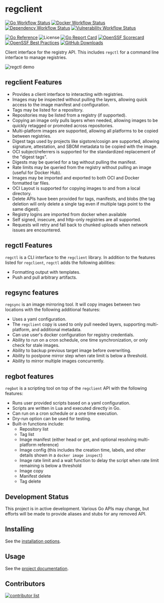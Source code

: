 # regclient

[![Go Workflow Status](https://img.shields.io/github/actions/workflow/status/regclient/regclient/go.yml?branch=main&label=Go%20build)](https://github.com/regclient/regclient/actions/workflows/go.yml)
[![Docker Workflow Status](https://img.shields.io/github/actions/workflow/status/regclient/regclient/docker.yml?branch=main&label=Docker%20build)](https://github.com/regclient/regclient/actions/workflows/docker.yml)
[![Dependency Workflow Status](https://img.shields.io/github/actions/workflow/status/regclient/regclient/version-check.yml?branch=main&label=Dependency%20check)](https://github.com/regclient/regclient/actions/workflows/version-check.yml)
[![Vulnerability Workflow Status](https://img.shields.io/github/actions/workflow/status/regclient/regclient/vulnscans.yml?branch=main&label=Vulnerability%20check)](https://github.com/regclient/regclient/actions/workflows/vulnscans.yml)

[![Go Reference](https://pkg.go.dev/badge/github.com/regclient/regclient.svg)](https://pkg.go.dev/github.com/regclient/regclient)
![License](https://img.shields.io/github/license/regclient/regclient)
[![Go Report Card](https://goreportcard.com/badge/github.com/regclient/regclient)](https://goreportcard.com/report/github.com/regclient/regclient)
[![OpenSSF Scorecard](https://api.securityscorecards.dev/projects/github.com/regclient/regclient/badge)](https://securityscorecards.dev/viewer/?uri=github.com/regclient/regclient)
[![OpenSSF Best Practices](https://www.bestpractices.dev/projects/8088/badge)](https://www.bestpractices.dev/projects/8088)
[![GitHub Downloads](https://img.shields.io/github/downloads/regclient/regclient/total?label=GitHub%20downloads)](https://github.com/regclient/regclient/releases)

Client interface for the registry API.
This includes `regctl` for a command line interface to manage registries.

![regctl demo](docs/demo.gif)

## regclient Features

- Provides a client interface to interacting with registries.
- Images may be inspected without pulling the layers, allowing quick access to the image manifest and configuration.
- Tags may be listed for a repository.
- Repositories may be listed from a registry (if supported).
- Copying an image only pulls layers when needed, allowing images to be quickly retagged or promoted across repositories.
- Multi-platform images are supported, allowing all platforms to be copied between registries.
- Digest tags used by projects like sigstore/cosign are supported, allowing signature, attestation, and SBOM metadata to be copied with the image.
- OCI subject/referrers is supported for the standardized replacement of the "digest tags".
- Digests may be queried for a tag without pulling the manifest.
- Rate limits may be queried from the registry without pulling an image (useful for Docker Hub).
- Images may be imported and exported to both OCI and Docker formatted tar files.
- OCI Layout is supported for copying images to and from a local directory.
- Delete APIs have been provided for tags, manifests, and blobs (the tag deletion will only delete a single tag even if multiple tags point to the same digest).
- Registry logins are imported from docker when available
- Self signed, insecure, and http-only registries are all supported.
- Requests will retry and fall back to chunked uploads when network issues are encountered.

## regctl Features

`regctl` is a CLI interface to the `regclient` library.
In addition to the features listed for `regclient`, `regctl` adds the following abilities:

- Formatting output with templates.
- Push and pull arbitrary artifacts.

## regsync features

`regsync` is an image mirroring tool.
It will copy images between two locations with the following additional features:

- Uses a yaml configuration.
- The `regclient` copy is used to only pull needed layers, supporting multi-platform, and additional metadata.
- Can use user's docker configuration for registry credentials.
- Ability to run on a cron schedule, one time synchronization, or only check for stale images.
- Ability to backup previous target image before overwriting.
- Ability to postpone mirror step when rate limit is below a threshold.
- Ability to mirror multiple images concurrently.

## regbot features

`regbot` is a scripting tool on top of the `regclient` API with the following features:

- Runs user provided scripts based on a yaml configuration.
- Scripts are written in Lua and executed directly in Go.
- Can run on a cron schedule or a one time execution.
- Dry-run option can be used for testing.
- Built-in functions include:
  - Repository list
  - Tag list
  - Image manifest (either head or get, and optional resolving multi-platform reference)
  - Image config (this includes the creation time, labels, and other details shown in a `docker image inspect`)
  - Image rate limit and a wait function to delay the script when rate limit remaining is below a threshold
  - Image copy
  - Manifest delete
  - Tag delete

## Development Status

This project is in active development.
Various Go APIs may change, but efforts will be made to provide aliases and stubs for any removed API.

## Installing

See the [installation options](docs/install.md).

## Usage

See the [project documentation](docs/README.md).

## Contributors

<a href="https://github.com/regclient/regclient/graphs/contributors">
  <img src="https://contrib.rocks/image?repo=regclient/regclient" alt="contributor list"/>
</a>

<!-- markdownlint-disable-file MD033 -->
